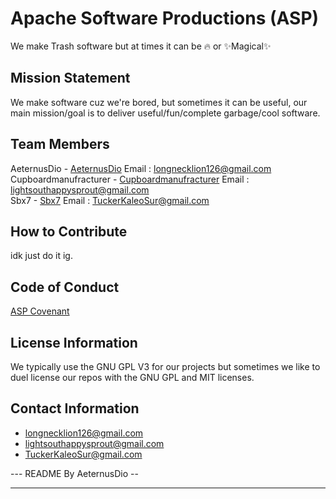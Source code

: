 # Apache Software Productions (ASP)
We make Trash software but at times it can be 🔥 or ✨Magical✨

## Mission Statement
We make software cuz we're bored, but sometimes it can be useful, our main mission/goal is to deliver useful/fun/complete garbage/cool software.

## Team Members
AeternusDio - [AeternusDio](https://github.com/AeternusDio) Email : longnecklion126@gmail.com <br> 
Cupboardmanufracturer - [Cupboardmanufracturer](https://github.com/cupboardmanufacturer) Email : lightsouthappysprout@gmail.com <br>
Sbx7 - [Sbx7](https://github.com/sbx7) Email : TuckerKaleoSur@gmail.com

## How to Contribute
idk just do it ig.

## Code of Conduct
[ASP Covenant](https://github.com/Apache-Software-Productions/.github/blob/main/Code-of-Conduct.md)

## License Information
We typically use the GNU GPL V3 for our projects but sometimes we like to duel license our repos with the GNU GPL and MIT licenses.

## Contact Information
- longnecklion126@gmail.com
- lightsouthappysprout@gmail.com
- TuckerKaleoSur@gmail.com

--- README By AeternusDio -- 

---
